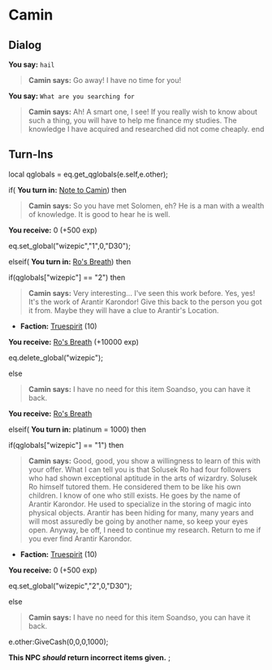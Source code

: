 # Camin
## Dialog

**You say:** `hail`



>**Camin says:** Go away! I have no time for you!

**You say:** `What are you searching for`



>**Camin says:** Ah! A smart one, I see! If you really wish to know about such a thing, you will have to help me finance my studies. The knowledge I have acquired and researched did not come cheaply.
end

## Turn-Ins



local qglobals = eq.get_qglobals(e.self,e.other);


if( **You turn in:** [Note to Camin](/item/18088)) then


>**Camin says:** So you have met Solomen, eh? He is a man with a wealth of knowledge. It is good to hear he is well.


 **You receive:** 0 (+500 exp)


eq.set_global("wizepic","1",0,"D30");

elseif( **You turn in:** [Ro's Breath](/item/14330)) then


if(qglobals["wizepic"] == "2") then



>**Camin says:** Very interesting... I've seen this work before. Yes, yes! It's the work of Arantir Karondor! Give this back to the person you got it from. Maybe they will have a clue to Arantir's Location.



* __Faction:__ [Truespirit](/faction/404) (10)



 **You receive:**  [Ro's Breath](/item/14331) (+10000 exp)



eq.delete_global("wizepic");


else



>**Camin says:** I have no need for this item Soandso, you can have it back.



 **You receive:**  [Ro's Breath](/item/14330) 


elseif( **You turn in:** platinum = 1000) then


if(qglobals["wizepic"] == "1") then



>**Camin says:** Good, good, you show a willingness to learn of this with your offer. What I can tell you is that Solusek Ro had four followers who had shown exceptional aptitude in the arts of wizardry. Solusek Ro himself tutored them. He considered them to be like his own children. I know of one who still exists. He goes by the name of Arantir Karondor. He used to specialize in the storing of magic into physical objects. Arantir has been hiding for many, many years and will most assuredly be going by another name, so keep your eyes open. Anyway, be off, I need to continue my research. Return to me if you ever find Arantir Karondor.



* __Faction:__ [Truespirit](/faction/404) (10)



 **You receive:** 0 (+500 exp)



eq.set_global("wizepic","2",0,"D30");


else



>**Camin says:** I have no need for this item Soandso, you can have it back.



e.other:GiveCash(0,0,0,1000);


**This NPC *should* return incorrect items given.**
;